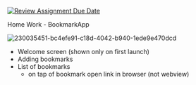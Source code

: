 [![Review Assignment Due Date](https://classroom.github.com/assets/deadline-readme-button-24ddc0f5d75046c5622901739e7c5dd533143b0c8e959d652212380cedb1ea36.svg)](https://classroom.github.com/a/LmPXNtT1)

Home Work - BookmarkApp

![230035451-bc4efe91-c18d-4042-b940-1ede9e470dcd](https://user-images.githubusercontent.com/74911760/236299510-3c6eb4f5-9c47-44ad-86b7-f36f512e605a.png)

- Welcome screen (shown only on first launch)
- Adding bookmarks
- List of bookmarks
    - on tap of bookmark open link in browser (not webview)
